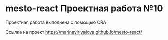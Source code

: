 # mesto-react Проектная работа №10

Проектная работа выполнена с помощью CRA

Ссылка на проект https://marinaviriyalova.github.io/mesto-react/
